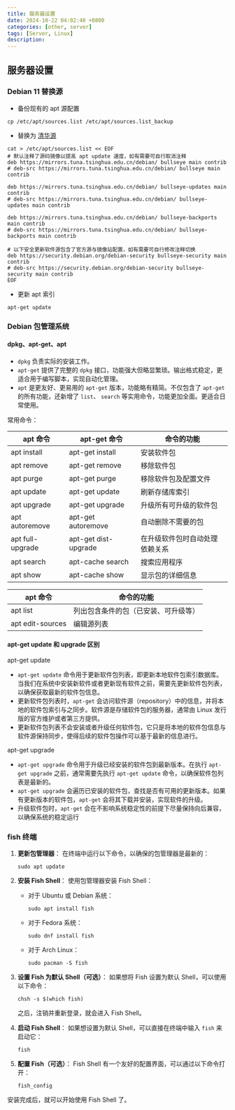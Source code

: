 ```yaml
---
title: 服务器设置
date: 2024-10-22 04:02:40 +0800
categories: [other, server]
tags: [Server, Linux]
description: 
---
```

## 服务器设置

### Debian 11 替换源

- 备份现有的 apt 源配置

``` shell
cp /etc/apt/sources.list /etc/apt/sources.list_backup
```

- 替换为 [清华源](https://mirrors.tuna.tsinghua.edu.cn/help/debian/)

```shell
cat > /etc/apt/sources.list << EOF
# 默认注释了源码镜像以提高 apt update 速度，如有需要可自行取消注释
deb https://mirrors.tuna.tsinghua.edu.cn/debian/ bullseye main contrib
# deb-src https://mirrors.tuna.tsinghua.edu.cn/debian/ bullseye main contrib

deb https://mirrors.tuna.tsinghua.edu.cn/debian/ bullseye-updates main contrib
# deb-src https://mirrors.tuna.tsinghua.edu.cn/debian/ bullseye-updates main contrib

deb https://mirrors.tuna.tsinghua.edu.cn/debian/ bullseye-backports main contrib
# deb-src https://mirrors.tuna.tsinghua.edu.cn/debian/ bullseye-backports main contrib

# 以下安全更新软件源包含了官方源与镜像站配置，如有需要可自行修改注释切换
deb https://security.debian.org/debian-security bullseye-security main contrib
# deb-src https://security.debian.org/debian-security bullseye-security main contrib
EOF
```

- 更新 apt 索引

```shell
apt-get update
```

### Debian 包管理系统

#### dpkg、apt-get、apt

- `dpkg` 负责实际的安装工作。
- `apt-get` 提供了完整的 `dpkg` 接口，功能强大但略显繁琐。输出格式稳定，更适合用于编写脚本，实现自动化管理。
- `apt` 是更友好、更易用的 `apt-get` 版本，功能略有精简。不仅包含了 `apt-get` 的所有功能，还新增了 `list`、 `search` 等实用命令，功能更加全面。更适合日常使用。

常用命令：

| apt 命令         | apt-get 命令         | 命令的功能                     |
| ---------------- | -------------------- | ------------------------------ |
| apt install      | apt-get install      | 安装软件包                     |
| apt remove       | apt-get remove       | 移除软件包                     |
| apt purge        | apt-get purge        | 移除软件包及配置文件           |
| apt update       | apt-get update       | 刷新存储库索引                 |
| apt upgrade      | apt-get upgrade      | 升级所有可升级的软件包         |
| apt autoremove   | apt-get autoremove   | 自动删除不需要的包             |
| apt full-upgrade | apt-get dist-upgrade | 在升级软件包时自动处理依赖关系 |
| apt search       | apt-cache search     | 搜索应用程序                   |
| apt show         | apt-cache show       | 显示包的详细信息               |

| apt 命令         | 命令的功能                           |
| ---------------- | ------------------------------------ |
| apt list         | 列出包含条件的包（已安装、可升级等） |
| apt edit-sources | 编辑源列表                           |

#### apt-get update 和 upgrade 区别

apt-get update

- `apt-get update` 命令用于更新软件包列表，即更新本地软件包索引数据库。当我们在系统中安装新软件或者更新现有软件之前，需要先更新软件包列表，以确保获取最新的软件包信息。
- 更新软件包列表时，`apt-get` 会访问软件源（repository）中的信息，并将本地的软件包索引与之同步。软件源是存储软件包的服务器，通常由 Linux 发行版的官方维护或者第三方提供。
- 更新软件包列表不会安装或者升级任何软件包，它只是将本地的软件包信息与软件源保持同步，使得后续的软件包操作可以基于最新的信息进行。

apt-get upgrade

- `apt-get upgrade` 命令用于升级已经安装的软件包到最新版本。在执行 `apt-get upgrade` 之前，通常需要先执行 `apt-get update` 命令，以确保软件包列表是最新的。
- `apt-get upgrade` 会遍历已安装的软件包，查找是否有可用的更新版本。如果有更新版本的软件包，`apt-get` 会将其下载并安装，实现软件的升级。
- 升级软件包时，`apt-get` 会在不影响系统稳定性的前提下尽量保持向后兼容，以确保系统的稳定运行

### fish 终端

1. **更新包管理器**： 在终端中运行以下命令，以确保的包管理器是最新的：

   ```shell
   sudo apt update
   ```

2. **安装 Fish Shell**： 使用包管理器安装 Fish Shell：

   - 对于 Ubuntu 或 Debian 系统：

     ```shell
     sudo apt install fish
     ```

   - 对于 Fedora 系统：

     ```shell
     sudo dnf install fish
     ```

   - 对于 Arch Linux：

     ```shell
     sudo pacman -S fish
     ```

3. **设置 Fish 为默认 Shell（可选）**： 如果想将 Fish 设置为默认 Shell，可以使用以下命令：

   ```shell
   chsh -s $(which fish)
   ```

   之后，注销并重新登录，就会进入 Fish Shell。

4. **启动 Fish Shell**： 如果想设置为默认 Shell，可以直接在终端中输入 `fish` 来启动它：

   ```shell
   fish
   ```

5. **配置 Fish（可选）**： Fish Shell 有一个友好的配置界面，可以通过以下命令打开：

   ```shell
   fish_config
   ```

安装完成后，就可以开始使用 Fish Shell 了。
